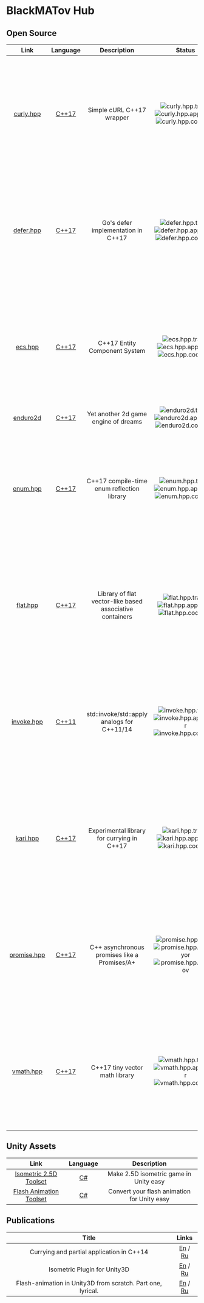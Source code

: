 # BlackMATov Hub

## Open Source

| Link                       | Language         | Description                                              | Status                                                               | Stats                                                                                             |
|:--------------------------:|:----------------:|:--------------------------------------------------------:|:--------------------------------------------------------------------:|:-----------------------------------------:|
| [curly.hpp][curly.hpp]     | [C++17][cpp17]   | Simple cURL C++17 wrapper                                | ![curly.hpp.travis] ![curly.hpp.appveyor] ![curly.hpp.codecov]       | ![curly.hpp.stars] ![curly.hpp.forks]     |
| [defer.hpp][defer.hpp]     | [C++17][cpp17]   | Go's defer implementation in C++17                       | ![defer.hpp.travis] ![defer.hpp.appveyor] ![defer.hpp.codecov]       | ![defer.hpp.stars] ![defer.hpp.forks]     |
| [ecs.hpp][ecs.hpp]         | [C++17][cpp17]   | C++17 Entity Component System                            | ![ecs.hpp.travis] ![ecs.hpp.appveyor] ![ecs.hpp.codecov]             | ![ecs.hpp.stars] ![ecs.hpp.forks]         |
| [enduro2d][enduro2d]       | [C++17][cpp17]   | Yet another 2d game engine of dreams                     | ![enduro2d.travis] ![enduro2d.appveyor] ![enduro2d.codecov]          | ![enduro2d.stars] ![enduro2d.forks]       |
| [enum.hpp][enum.hpp]       | [C++17][cpp17]   | C++17 compile-time enum reflection library               | ![enum.hpp.travis] ![enum.hpp.appveyor] ![enum.hpp.codecov]          | ![enum.hpp.stars] ![enum.hpp.forks]       |
| [flat.hpp][flat.hpp]       | [C++17][cpp17]   | Library of flat vector-like based associative containers | ![flat.hpp.travis] ![flat.hpp.appveyor] ![flat.hpp.codecov]          | ![flat.hpp.stars] ![flat.hpp.forks]       |
| [invoke.hpp][invoke.hpp]   | [C++11][cpp11]   | std::invoke/std::apply analogs for C++11/14              | ![invoke.hpp.travis] ![invoke.hpp.appveyor] ![invoke.hpp.codecov]    | ![invoke.hpp.stars] ![invoke.hpp.forks]   |
| [kari.hpp][kari.hpp]       | [C++17][cpp17]   | Experimental library for currying in C++17               | ![kari.hpp.travis] ![kari.hpp.appveyor] ![kari.hpp.codecov]          | ![kari.hpp.stars] ![kari.hpp.forks]       |
| [promise.hpp][promise.hpp] | [C++17][cpp17]   | C++ asynchronous promises like a Promises/A+             | ![promise.hpp.travis] ![promise.hpp.appveyor] ![promise.hpp.codecov] | ![promise.hpp.stars] ![promise.hpp.forks] |
| [vmath.hpp][vmath.hpp]     | [C++17][cpp17]   | C++17 tiny vector math library                           | ![vmath.hpp.travis] ![vmath.hpp.appveyor] ![vmath.hpp.codecov]       | ![vmath.hpp.stars] ![vmath.hpp.forks]     |

## Unity Assets

| Link                                   | Language     | Description                                 |
|:--------------------------------------:|:------------:|:-------------------------------------------:|
| [Isometric 2.5D Toolset][iso.tools]    | [C#][csharp] | Make 2.5D isometric game in Unity easy      |
| [Flash Animation Toolset][flash.tools] | [C#][csharp] | Convert your flash animation for Unity easy |

## Publications

| Title                                                       | Links                                       |
|:-----------------------------------------------------------:|:-------------------------------------------:|
| Currying and partial application in C++14                   | [En][en.curry] / [Ru][ru.curry]             |
| Isometric Plugin for Unity3D                                | [En][en.iso.tools] / [Ru][ru.iso.tools]     |
| Flash-animation in Unity3D from scratch. Part one, lyrical. | [En][en.flash.tools] / [Ru][ru.flash.tools] |

[c89]: https://en.wikipedia.org/wiki/ANSI_C#C89
[cpp11]: https://en.wikipedia.org/wiki/C%2B%2B11
[cpp14]: https://en.wikipedia.org/wiki/C%2B%2B14
[cpp17]: https://en.wikipedia.org/wiki/C%2B%2B17
[erlang]: https://en.wikipedia.org/wiki/Erlang_(programming_language)
[csharp]: https://en.wikipedia.org/wiki/C_Sharp_(programming_language)

[curly.hpp]: https://github.com/blackmatov/curly.hpp
[defer.hpp]: https://github.com/blackmatov/defer.hpp
[ecs.hpp]: https://github.com/blackmatov/ecs.hpp
[enduro2d]: https://github.com/enduro2d/enduro2d
[enum.hpp]: https://github.com/blackmatov/enum.hpp
[flat.hpp]: https://github.com/blackmatov/flat.hpp
[invoke.hpp]: https://github.com/blackmatov/invoke.hpp
[kari.hpp]: https://github.com/blackmatov/kari.hpp
[promise.hpp]: https://github.com/blackmatov/promise.hpp
[vmath.hpp]: https://github.com/blackmatov/vmath.hpp

[curly.hpp.travis]: https://img.shields.io/travis/blackmatov/curly.hpp/main.svg?logo=travis
[defer.hpp.travis]: https://img.shields.io/travis/blackmatov/defer.hpp/main.svg?logo=travis
[ecs.hpp.travis]: https://img.shields.io/travis/blackmatov/ecs.hpp/main.svg?logo=travis
[enduro2d.travis]: https://img.shields.io/travis/enduro2d/enduro2d/main.svg?logo=travis
[enum.hpp.travis]: https://img.shields.io/travis/blackmatov/enum.hpp/main.svg?logo=travis
[flat.hpp.travis]: https://img.shields.io/travis/blackmatov/flat.hpp/main.svg?logo=travis
[invoke.hpp.travis]: https://img.shields.io/travis/blackmatov/invoke.hpp/main.svg?logo=travis
[kari.hpp.travis]: https://img.shields.io/travis/blackmatov/kari.hpp/main.svg?logo=travis
[promise.hpp.travis]: https://img.shields.io/travis/blackmatov/promise.hpp/main.svg?logo=travis
[vmath.hpp.travis]: https://img.shields.io/travis/blackmatov/vmath.hpp/main.svg?logo=travis

[curly.hpp.appveyor]: https://img.shields.io/appveyor/ci/blackmatov/curly-hpp/main.svg?logo=appveyor
[defer.hpp.appveyor]: https://img.shields.io/appveyor/ci/blackmatov/defer-hpp/main.svg?logo=appveyor
[ecs.hpp.appveyor]: https://img.shields.io/appveyor/ci/blackmatov/ecs-hpp/main.svg?logo=appveyor
[enduro2d.appveyor]: https://img.shields.io/appveyor/ci/blackmatov/enduro2d/main.svg?logo=appveyor
[enum.hpp.appveyor]: https://img.shields.io/appveyor/ci/blackmatov/enum-hpp/main.svg?logo=appveyor
[flat.hpp.appveyor]: https://img.shields.io/appveyor/ci/blackmatov/flat-hpp/main.svg?logo=appveyor
[invoke.hpp.appveyor]: https://img.shields.io/appveyor/ci/blackmatov/invoke-hpp/main.svg?logo=appveyor
[kari.hpp.appveyor]: https://img.shields.io/appveyor/ci/blackmatov/kari-hpp/main.svg?logo=appveyor
[promise.hpp.appveyor]: https://img.shields.io/appveyor/ci/blackmatov/promise-hpp/main.svg?logo=appveyor
[vmath.hpp.appveyor]: https://img.shields.io/appveyor/ci/blackmatov/vmath-hpp/main.svg?logo=appveyor

[curly.hpp.codecov]: https://img.shields.io/codecov/c/github/blackmatov/curly.hpp/main.svg?logo=codecov
[defer.hpp.codecov]: https://img.shields.io/codecov/c/github/blackmatov/defer.hpp/main.svg?logo=codecov
[ecs.hpp.codecov]: https://img.shields.io/codecov/c/github/blackmatov/ecs.hpp/main.svg?logo=codecov
[enduro2d.codecov]: https://img.shields.io/codecov/c/github/enduro2d/enduro2d/main.svg?logo=codecov
[enum.hpp.codecov]: https://img.shields.io/codecov/c/github/blackmatov/enum.hpp/main.svg?logo=codecov
[flat.hpp.codecov]: https://img.shields.io/codecov/c/github/blackmatov/flat.hpp/main.svg?logo=codecov
[invoke.hpp.codecov]: https://img.shields.io/codecov/c/github/blackmatov/invoke.hpp/main.svg?logo=codecov
[kari.hpp.codecov]: https://img.shields.io/codecov/c/github/blackmatov/kari.hpp/main.svg?logo=codecov
[promise.hpp.codecov]: https://img.shields.io/codecov/c/github/blackmatov/promise.hpp/main.svg?logo=codecov
[vmath.hpp.codecov]: https://img.shields.io/codecov/c/github/blackmatov/vmath.hpp/main.svg?logo=codecov

[curly.hpp.stars]: https://img.shields.io/github/stars/blackmatov/curly.hpp?style=social
[defer.hpp.stars]: https://img.shields.io/github/stars/blackmatov/defer.hpp?style=social
[ecs.hpp.stars]: https://img.shields.io/github/stars/blackmatov/ecs.hpp?style=social
[enduro2d.stars]: https://img.shields.io/github/stars/enduro2d/enduro2d?style=social
[enum.hpp.stars]: https://img.shields.io/github/stars/blackmatov/enum.hpp?style=social
[flat.hpp.stars]: https://img.shields.io/github/stars/blackmatov/flat.hpp?style=social
[invoke.hpp.stars]: https://img.shields.io/github/stars/blackmatov/invoke.hpp?style=social
[kari.hpp.stars]: https://img.shields.io/github/stars/blackmatov/kari.hpp?style=social
[promise.hpp.stars]: https://img.shields.io/github/stars/blackmatov/promise.hpp?style=social
[vmath.hpp.stars]: https://img.shields.io/github/stars/blackmatov/vmath.hpp?style=social

[curly.hpp.forks]: https://img.shields.io/github/forks/blackmatov/curly.hpp?style=social
[defer.hpp.forks]: https://img.shields.io/github/forks/blackmatov/defer.hpp?style=social
[ecs.hpp.forks]: https://img.shields.io/github/forks/blackmatov/ecs.hpp?style=social
[enduro2d.forks]: https://img.shields.io/github/forks/enduro2d/enduro2d?style=social
[enum.hpp.forks]: https://img.shields.io/github/forks/blackmatov/enum.hpp?style=social
[flat.hpp.forks]: https://img.shields.io/github/forks/blackmatov/flat.hpp?style=social
[invoke.hpp.forks]: https://img.shields.io/github/forks/blackmatov/invoke.hpp?style=social
[kari.hpp.forks]: https://img.shields.io/github/forks/blackmatov/kari.hpp?style=social
[promise.hpp.forks]: https://img.shields.io/github/forks/blackmatov/promise.hpp?style=social
[vmath.hpp.forks]: https://img.shields.io/github/forks/blackmatov/vmath.hpp?style=social

[iso.tools]: https://blackmatov.github.io/unity-assets/isometric-toolset.html
[flash.tools]: https://blackmatov.github.io/unity-assets/flash-animation-toolset.html

[en.curry]: https://habr.com/post/436488
[ru.curry]: https://habr.com/post/340722
[en.iso.tools]: https://habr.com/post/436372
[ru.iso.tools]: https://habr.com/post/269653
[en.flash.tools]: https://habr.com/post/445102
[ru.flash.tools]: https://habr.com/post/443524
